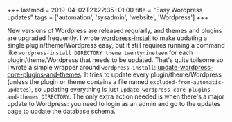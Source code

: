 +++
lastmod = 2019-04-02T21:22:35+01:00
title = "Easy Wordpress updates"
tags = ['automation', 'sysadmin', 'website', 'Wordpress']
+++

New versions of Wordpress are released regularly, and themes and plugins are
upgraded frequently. I wrote
[wordpress-install](/blog/installing_and_upgrading_wordpress_core_plugins_and_themes/)
to make updating a single plugin/theme/Wordpress easy, but it still requires
running a command like `wordpress-install DIRECTORY theme twentynineteen` for
each plugin/theme/Wordpress that needs to be updated. That's quite toilsome so I
wrote a simple wrapper around `wordpress-install`:
[update-wordpress-core-plugins-and-themes](https://github.com/tobinjt/bin/blob/master/update-wordpress-core-plugins-and-themes).
It tries to update every plugin/theme/Wordpress (unless the plugin or theme
contains a file named `excluded-from-automatic-updates`), so updating everything
is just `update-wordpress-core-plugins-and-themes DIRECTORY`. The only extra
action needed is when there's a major update to Wordpress: you need to login as
an admin and go to the updates page to update the database schema.
